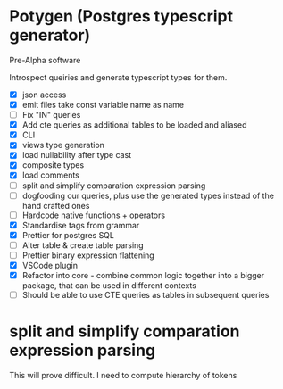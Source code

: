 # Potygen (Postgres typescript generator)

Pre-Alpha software

Introspect queiries and generate typescript types for them.

- [x] json access
- [x] emit files take const variable name as name
- [ ] Fix "IN" queries
- [x] Add cte queries as additional tables to be loaded and aliased
- [x] CLI
- [x] views type generation
- [x] load nullability after type cast
- [x] composite types
- [x] load comments
- [ ] split and simplify comparation expression parsing
- [ ] dogfooding our queries, plus use the generated types instead of the hand crafted ones
- [ ] Hardcode native functions + operators
- [x] Standardise tags from grammar
- [x] Prettier for postgres SQL
- [ ] Alter table & create table parsing
- [ ] Prettier binary expression flattening
- [x] VSCode plugin
- [x] Refactor into core - combine common logic together into a bigger package, that can be used in different contexts
- [ ] Should be able to use CTE queries as tables in subsequent queries

# split and simplify comparation expression parsing

This will prove difficult. I need to compute hierarchy of tokens
